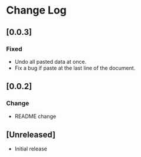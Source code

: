 # Change Log

## [0.0.3]
### Fixed
- Undo all pasted data at once.
- Fix a bug if paste at the last line of the document. 

## [0.0.2]
### Change
- README change  

## [Unreleased]

- Initial release